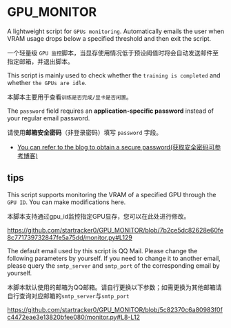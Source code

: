 # GPU_MONITOR
A lightweight script for `GPUs monitoring`. Automatically emails the user when VRAM usage drops below a specified threshold and then exit the script.  

一个轻量级 `GPU 监控`脚本，当显存使用情况低于预设阈值时将会自动发送邮件至指定邮箱，并退出脚本。

This script is mainly used to check whether the `training is completed` and whether `the GPUs are idle`.

本脚本主要用于查看`训练是否完成/显卡是否闲置`。

The `password` field requires an **application-specific password** instead of your regular email password.

请使用**邮箱安全密码**（非登录密码）填写 `password` 字段。

   - [You can refer to the blog to obtain a secure password(获取安全密码可参考博客)](https://blog.csdn.net/qq_42076902/article/details/131900459)
     
## tips
This script supports monitoring the VRAM of a specified GPU through the `GPU ID`. You can make modifications here.

本脚本支持通过gpu_id监控指定GPU显存，您可以在此处进行修改。

https://github.com/startracker0/GPU_MONITOR/blob/7b2ce5dc82628e60fe8c771739732847fe5a75dd/monitor.py#L129

The default email used by this script is QQ Mail. Please change the following parameters by yourself. If you need to change it to another email, please query the `smtp_server` and `smtp_port` of the corresponding email by yourself.

本脚本默认使用的邮箱为QQ邮箱。请自行更换以下参数；如需更换为其他邮箱请自行查询对应邮箱的`smtp_server`与`smtp_port`

https://github.com/startracker0/GPU_MONITOR/blob/5c82370c6a80983f0fc4472eae3e13820bfee080/monitor.py#L8-L12
